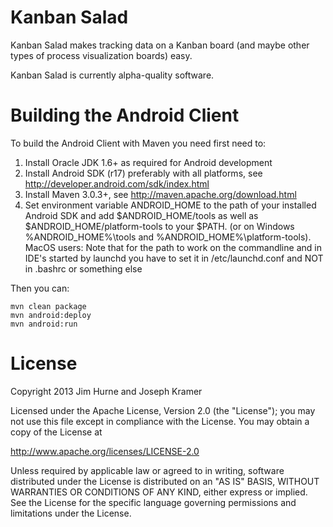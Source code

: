 Kanban Salad
===================

Kanban Salad makes tracking data on a Kanban board (and maybe other types of process visualization boards) easy.

Kanban Salad is currently alpha-quality software.

Building the Android Client
===========================
To build the Android Client with Maven you need first need to:

1. Install Oracle JDK 1.6+ as required for Android development
2. Install Android SDK (r17) preferably with all platforms, see http://developer.android.com/sdk/index.html
3. Install Maven 3.0.3+, see http://maven.apache.org/download.html
4. Set environment variable ANDROID\_HOME to the path of your installed Android SDK and add $ANDROID\_HOME/tools as well as $ANDROID\_HOME/platform-tools to your $PATH. (or on Windows %ANDROID\_HOME%\tools and %ANDROID\_HOME%\platform-tools).
   MacOS users: Note that for the path to work on the commandline and in IDE's started by launchd you have to set it in /etc/launchd.conf and NOT in .bashrc or something else

Then you can:

    mvn clean package
    mvn android:deploy
    mvn android:run

License
=======
Copyright 2013 Jim Hurne and Joseph Kramer

Licensed under the Apache License, Version 2.0 (the "License");
you may not use this file except in compliance with the License.
You may obtain a copy of the License at

http://www.apache.org/licenses/LICENSE-2.0

Unless required by applicable law or agreed to in writing, software
distributed under the License is distributed on an "AS IS" BASIS,
WITHOUT WARRANTIES OR CONDITIONS OF ANY KIND, either express or implied.
See the License for the specific language governing permissions and
limitations under the License.



